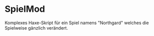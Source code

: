 # SpielMod
Komplexes Haxe-Skript für ein Spiel namens "Northgard" welches die Spielweise gänzlich verändert.
